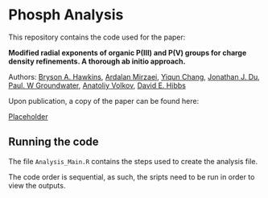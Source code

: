 # Phosph Analysis
This repository contains the code used for the paper:

**Modified radial exponents of organic P(III) and P(V) groups for charge density refinements. A thorough ab initio approach.**

Authors:
[Bryson A. Hawkins](https://au.linkedin.com/in/bryson-hawkins-49b801125), [Ardalan Mirzaei](ardimirzaei.com), [Yiqun Chang](), [Jonathan J. Du](https://scholar.google.com.au/citations?user=6gbyWVMAAAAJ&hl=en), [Paul. W Groundwater](https://www.sydney.edu.au/medicine-health/about/our-people/academic-staff/paul-groundwater.html), [Anatoliy Volkov](https://www.mtsu.edu/faculty/anatoliy-volkov), [David E. Hibbs](https://www.sydney.edu.au/medicine-health/about/our-people/academic-staff/david-hibbs.html)

Upon publication, a copy of the paper can be found here:

[Placeholder]()

## Running the code

The file `Analysis_Main.R` contains the steps used to create the analysis file. 

The code order is sequential, as such, the sripts need to be run in order to view the outputs. 

